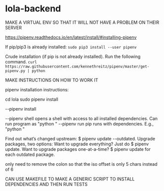 # lola-backend

MAKE A VIRTUAL ENV SO THAT IT WILL NOT HAVE A PROBLEM ON THEIR SERVER

https://pipenv.readthedocs.io/en/latest/install/#installing-pipenv

If pip/pip3 is already installed:
`sudo pip3 install --user pipenv`

Crude installation (if pip is not already installed). Run the following command.
`curl https://raw.githubusercontent.com/kennethreitz/pipenv/master/get-pipenv.py | python`

MAKE INSTRUCTIONS ON HOW TO WORK IT

pipenv installation instructions:

cd lola
sudo pipenv install

--pipenv install

--pipenv shell
    opens a shell with access to all installed dependencies. Can run program as "python <filename>"
--pipenv run pip
    runs with dependencies. E.g., "python <filename>"


Find out what’s changed upstream: $ pipenv update --outdated.
Upgrade packages, two options:
Want to upgrade everything? Just do $ pipenv update.
Want to upgrade packages one-at-a-time? $ pipenv update <pkg> for each outdated package.

only need to remove the colon so that the iso offset is only 5 chars instead of 6

CAN USE MAKEFILE TO MAKE A GENERIC SCRIPT TO INSTALL DEPENDENCIES AND THEN RUN TESTS
